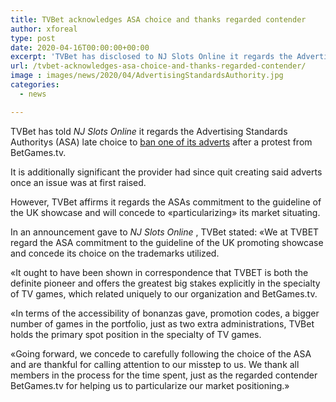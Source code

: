 ```yaml
---
title: TVBet acknowledges ASA choice and thanks regarded contender
author: xforeal 
type: post
date: 2020-04-16T00:00:00+00:00
excerpt: 'TVBet has disclosed to NJ Slots Online it regards the Advertising Standards Authoritys (ASA) late choice to boycott one of its advertsafter a grievance from BetGames '
url: /tvbet-acknowledges-asa-choice-and-thanks-regarded-contender/
image : images/news/2020/04/AdvertisingStandardsAuthority.jpg
categories:
  - news

---
```

TVBet has told _NJ Slots Online_ it regards the Advertising Standards Authoritys (ASA) late choice to [ban one of its adverts][1] after a protest from BetGames.tv. 

It is additionally significant the provider had since quit creating said adverts once an issue was at first raised. 

However, TVBet affirms it regards the ASAs commitment to the guideline of the UK showcase and will concede to &#171;particularizing&#187; its market situating. 

In an announcement gave to _NJ Slots Online_ , TVBet stated: &#171;We at TVBET regard the ASA commitment to the guideline of the UK promoting showcase and concede its choice on the trademarks utilized. 

&#171;It ought to have been shown in correspondence that TVBET is both the definite pioneer and offers the greatest big stakes explicitly in the specialty of TV games, which related uniquely to our organization and BetGames.tv. 

&#171;In terms of the accessibility of bonanzas gave, promotion codes, a bigger number of games in the portfolio, just as two extra administrations, TVBet holds the primary spot position in the specialty of TV games. 

&#171;Going forward, we concede to carefully following the choice of the ASA and are thankful for calling attention to our misstep to us. We thank all members in the process for the time spent, just as the regarded contender BetGames.tv for helping us to particularize our market positioning.&#187;

 [1]: #